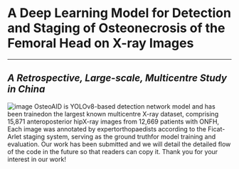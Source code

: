# **A Deep Learning Model for Detection and Staging of Osteonecrosis of the Femoral Head on X-ray Images**  
---
## *A Retrospective, Large-scale, Multicentre Study in China*
![image](https://github.com/user-attachments/assets/2b4d4013-53b1-41dc-8d9c-4900184d79ae)
OsteoAID is YOLOv8-based detection network model and has been trainedon the largest known multicentre X-ray dataset, comprising 15,871 anteroposterior hipX-ray images from 12,669 patients with ONFH, Each image was annotated by expertorthopaedists according to the Ficat-Arlet staging system, serving as the ground truthfor model training and evaluation.
Our work has been submitted and we will detail the detailed flow of the code in the future so that readers can copy it. Thank you for your interest in our work!
